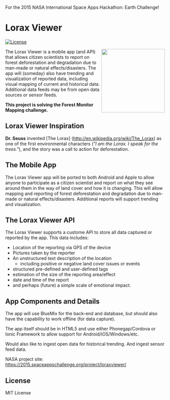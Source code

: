 For the 2015 NASA International Space Apps Hackathon: Earth Challenge! 

Lorax Viewer
===
[![License](https://img.shields.io/badge/license-MIT-orange.svg?style=flat-square)](https://github.com/adrianlee44/lorax/blob/master/LICENSE-MIT)

<img align="right" height="200" src="http://4.bp.blogspot.com/-nIhDGmiP2Vc/T1MD0BbiWxI/AAAAAAAABeQ/3DMn5DYC3YY/s1600/lorax1.png">

The Lorax Viewer is a mobile app (and API) that allows citizen scientists to report on forest deforestation and degradation due to man-made or natural effects/disasters. The app will (someday) also have trending and visualization of reported data, including visual mapping of current and historical data. Additional data feeds may be from open data sources or sensor feeds. 

**This project is solving the Forest Monitor Mapping challenge.**

## Lorax Viewer Inspiration
**Dr. Seuss** invented [The Lorax] (http://en.wikipedia.org/wiki/The_Lorax) as one of the first environmental characters (*"I am the Lorax. I speak for the trees."*), and the story was a call to action for deforestation.

## The Mobile App
The Lorax Viewer app will be ported to both Android and Apple to allow anyone to participate as a citizen scientist and report on what they see around them in the way of land cover and how it is changing. This will allow mapping and reporting of forest deforestation and degradation due to man-made or natural effects/disasters. Additional reports will support trending and visualization.

## The Lorax Viewer API
The Lorax Viewer supports a custome API to store all data captured or reported by the app.  This data includes:

- Location of the reporting via GPS of the device
- Pictures taken by the reporter
- An unstructured text description of the location
  - including positive or negative land cover issues or events
- structured pre-defined and user-defined tags
- estimation of the size of the reporting area/effect
- date and time of the report
- and perhaps (future) a simple scale of emotional impact.

## App Components and Details

The app will use BlueMix for the back-end and database, but should also have the capability to work offline (for data capture).

The app itself should be in HTML5 and use either Phonegap/Cordova or Ionic Framework to allow support for Android/iOS/Windows/etc.

Would also like to ingest open data for historical trending. And ingest sensor feed data.

NASA project site: https://2015.spaceappschallenge.org/project/loraxviewer/

## License

MIT License


